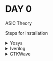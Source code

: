# DAY 0

ASIC Theory

Steps for installation

<details>
<summary>Yosys</summary>
![Yosys] (./Images/yosys.png)    
</details>

<details>
<summary>Iverilog</summary>
![Iverilog](Images/iverilog.png)
</details>

<details>
<summary>GTKWave</summary>
![GTKWave](Images/gtkwave.png)
</details>
